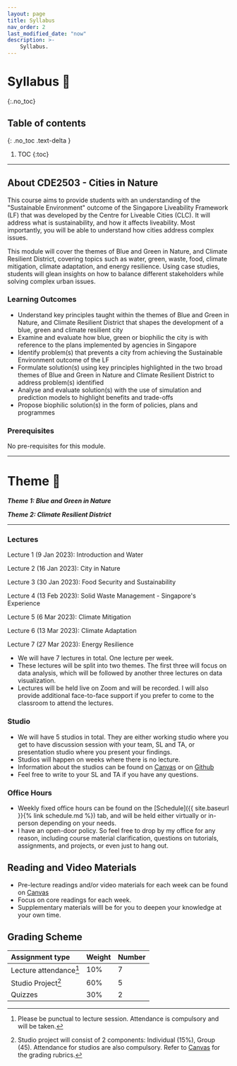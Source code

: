 ```yaml
---
layout: page
title: Syllabus
nav_order: 2
last_modified_date: "now"
description: >-
    Syllabus.
---
```


# Syllabus 📖
{:.no_toc}

## Table of contents
{: .no_toc .text-delta }

1. TOC
{:toc}

---

## About CDE2503 - Cities in Nature
This course aims to provide students with an understanding of the "Sustainable Environment" outcome of the Singapore Liveability Framework (LF) that was developed by the Centre for Liveable Cities (CLC). It will address what is sustainability, and how it affects liveability. Most importantly, you will be able to understand how cities address complex issues.

This module will cover the themes of Blue and Green in Nature, and Climate Resilient District, covering topics such as water, green, waste, food, climate mitigation, climate adaptation, and energy resilience. Using case studies, students will glean insights on how to balance different stakeholders while solving complex urban issues. 

### Learning Outcomes
- Understand key principles taught within the themes of Blue and Green in Nature, and Climate Resilient District that shapes the development of a blue, green and climate resilient city
- Examine and evaluate how blue, green or biophilic the city is with reference to the plans implemented by agencies in Singapore 
- Identify problem(s) that prevents a city from achieving the Sustainable Environment outcome of the LF
- Formulate solution(s) using key principles highlighted in the two broad themes of Blue and Green in Nature and Climate Resilient District to address problem(s) identified 
- Analyse and evaluate solution(s) with the use of simulation and prediction models to highlight benefits and trade-offs 
- Propose biophilic solution(s) in the form of policies, plans and programmes


### Prerequisites
No pre-requisites for this module. 
 
---

# Theme 📖
_**Theme 1: Blue and Green in Nature**_

_**Theme 2: Climate Resilient District**_

---

### Lectures
Lecture 1 (9 Jan 2023): Introduction and Water 

Lecture 2 (16 Jan 2023): City in Nature

Lecture 3 (30 Jan 2023): Food Security and Sustainability

Lecture 4 (13 Feb 2023): Solid Waste Management - Singapore's Experience

Lecture 5 (6 Mar 2023): Climate Mitigation

Lecture 6 (13 Mar 2023): Climate Adaptation

Lecture 7 (27 Mar 2023): Energy Resilience

-  We will have 7 lectures in total. One lecture per week. 
- These lectures will be split into two themes. The first three will focus on data analysis, 
  which will be followed by another three lectures on data visualization.  
- Lectures will be held live on Zoom and will be recorded. 
  I will also provide additional face-to-face support if you prefer to come to the classroom to attend the lectures. 

### Studio
- We will have 5 studios in total. They are either working studio where you get to have discussion session with your team, SL and TA, or presentation studio where you present your findings.
- Studios will happen on weeks where there is no lecture.
- Information about the studios can be found on [Canvas](https://xiaoganghe.github.io/python-climate-visuals) or on [Github](https://xiaoganghe.github.io/InVEST-Cities-in-Nature/)
- Feel free to write to your SL and TA if you have any questions. 

### Office Hours
- Weekly fixed office hours can be found on the [Schedule]({{ site.baseurl }}{% link schedule.md %}) tab, 
  and will be held either virtually or in-person depending on your needs.
- I have an open-door policy. So feel free to drop by my office for any reason, including course material clarification, 
  questions on tutorials, assignments, and projects, or even just to hang out.  

## Reading and Video Materials

- Pre-lecture readings and/or video materials for each week can be found on [Canvas](https://canvas.nus.edu.sg/courses/42112)
- Focus on core readings for each week.
- Supplementary materials willl be for you to deepen your knowledge at your own time. 

## Grading Scheme

| Assignment type          | Weight   | Number      |
|:-------------------------|:---------|:------------|
| Lecture  attendance[^1]  | 10%      | 7           |
| Studio Project[^2]       | 60%      | 5           |
| Quizzes                  | 30%      | 2           |

[^1]: Please be punctual to lecture session. Attendance is compulsory and will be taken. 

[^2]: Studio project will consist of 2 components: Individual (15%), Group (45). Attendance for studios are also compulsory. Refer to [Canvas](https://canvas.nus.edu.sg/courses/42112/pages/resources?module_item_id=97469) for the grading rubrics.
